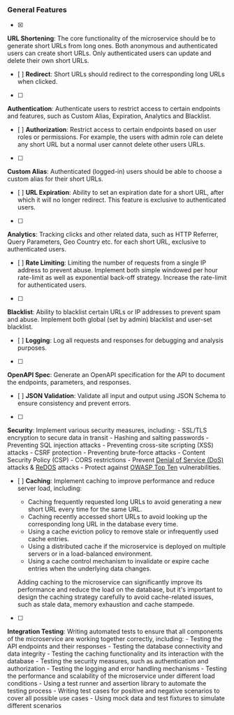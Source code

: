 ### General Features
- [x]
**URL Shortening**: The core functionality of the microservice should be to generate short URLs from long ones. Both anonymous and authenticated users can create short URLs. Only authenticated users can update and delete their own short URLs.
- [ ]
**Redirect**: Short URLs should redirect to the corresponding long URLs when clicked.
- [ ]
**Authentication**: Authenticate users to restrict access to certain endpoints and features, such as Custom Alias, Expiration, Analytics and Blacklist.
- [ ]
**Authorization**: Restrict access to certain endpoints based on user roles or permissions. For example, the users with admin role can delete any short URL but a normal user cannot delete other users URLs.
- [ ]
**Custom Alias**: Authenticated (logged-in) users should be able to choose a custom alias for their short URLs.
- [ ]
**URL Expiration**: Ability to set an expiration date for a short URL, after which it will no longer redirect. This feature is exclusive to authenticated users.
- [ ]
**Analytics**: Tracking clicks and other related data, such as HTTP Referrer, Query Parameters, Geo Country etc. for each short URL, exclusive to authenticated users.
- [ ]
**Rate Limiting**: Limiting the number of requests from a single IP address to prevent abuse. Implement both simple windowed per hour rate-limit as well as exponential back-off strategy. Increase the rate-limit for authenticated users.
- [ ]
**Blacklist**: Ability to blacklist certain URLs or IP addresses to prevent spam and abuse. Implement both global (set by admin) blacklist and user-set blacklist.
- [ ]
**Logging**: Log all requests and responses for debugging and analysis purposes.
- [ ]
**OpenAPI Spec**: Generate an OpenAPI specification for the API to document the endpoints, parameters, and responses.
- [ ]
**JSON Validation**: Validate all input and output using JSON Schema to ensure consistency and prevent errors.
- [ ]
**Security**: Implement various security measures, including:
    - SSL/TLS encryption to secure data in transit
    - Hashing and salting passwords
    - Preventing SQL injection attacks
    - Preventing cross-site scripting (XSS) attacks
    - CSRF protection
    - Preventing brute-force attacks
    - Content Security Policy (CSP)
    - CORS restrictions
    - Prevent [Denial of Service (DoS)](https://owasp.org/www-community/attacks/Denial_of_Service) attacks & [ReDOS](https://owasp.org/www-community/attacks/Regular_expression_Denial_of_Service_-_ReDoS) attacks
    - Protect against [OWASP Top Ten](https://owasp.org/www-project-top-ten/) vulnerabilities.
- [ ]
**Caching**: Implement caching to improve performance and reduce server load, including:
    - Caching frequently requested long URLs to avoid generating a new short URL every time for the same URL.
    - Caching recently accessed short URLs to avoid looking up the corresponding long URL in the database every time.
    - Using a cache eviction policy to remove stale or infrequently used cache entries.
    - Using a distributed cache if the microservice is deployed on multiple servers or in a load-balanced environment.
    - Using a cache control mechanism to invalidate or expire cache entries when the underlying data changes.
  
    Adding caching to the microservice can significantly improve its performance and reduce the load on the database, but it's important to design the caching strategy carefully to avoid cache-related issues, such as stale data, memory exhaustion and cache stampede.
- [ ]
**Integration Testing**: Writing automated tests to ensure that all components of the microservice are working together correctly, including:
    - Testing the API endpoints and their responses
    - Testing the database connectivity and data integrity
    - Testing the caching functionality and its interaction with the database
    - Testing the security measures, such as authentication and authorization
    - Testing the logging and error handling mechanisms
    - Testing the performance and scalability of the microservice under different load conditions
    - Using a test runner and assertion library to automate the testing process
    - Writing test cases for positive and negative scenarios to cover all possible use cases
    - Using mock data and test fixtures to simulate different scenarios

